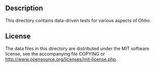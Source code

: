 Description
------------

This directory contains data-driven tests for various aspects of Ohho.

License
--------

The data files in this directory are distributed under the MIT software
license, see the accompanying file COPYING or
http://www.opensource.org/licenses/mit-license.php.

